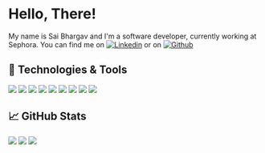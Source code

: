 
# Hello, There!

My name is Sai Bhargav and I'm a software developer, currently working at Sephora. You can find me on [![Linkedin][1.2]][2] or on [![Github][1.1]][1]

## 🔧 Technologies & Tools
![](https://img.shields.io/badge/Linux-121011?style=for-the-badge&logo=linux&logoColor=white)
![](https://img.shields.io/badge/VS_Code-121011?style=for-the-badge&logo=visual-studio-code&logoColor=white)
![](https://img.shields.io/badge/Ruby-CC342D?style=for-the-badge&logo=ruby&logoColor=white)
![](https://img.shields.io/badge/Go-00ADD8?style=for-the-badge&logo=go&logoColor=white)
![](https://img.shields.io/badge/Vue.js-35495E?style=for-the-badge&logo=vue.js&logoColor=4FC08D)
![](https://img.shields.io/badge/Shell_Script-121011?style=for-the-badge&logo=gnu-bash&logoColor=white)
![](https://img.shields.io/badge/PostgreSQL-316192?style=for-the-badge&logo=postgresql&logoColor=white)
![](https://img.shields.io/badge/Docker-232F3E?style=for-the-badge&logo=Docker&logoColor=white)
![](https://img.shields.io/badge/Amazon_AWS-232F3E?style=for-the-badge&logo=amazon-aws&logoColor=white)

## &#x1f4c8; GitHub Stats

<img align="center" src="https://github-readme-stats.vercel.app/api/top-langs/?username=sai-bhargav&layout=compact&theme=solarized-dark" />

<img align="center" src="https://github-readme-stats.vercel.app/api/pin/?username=sai-bhargav&repo=go-remote-compiler&theme=solarized-dark" />

<img align="center" src="https://github-readme-stats.vercel.app/api/pin/?username=sai-bhargav&repo=go-otp&theme=solarized-dark" />

[1.1]: https://img.shields.io/badge/GitHub-100000?style=for-the-badge&logo=github&logoColor=white
[1.2]: https://img.shields.io/badge/LinkedIn-0077B5?style=for-the-badge&logo=linkedin&logoColor=white

[1]: https://github.com/sai-bhargav
[2]: https://www.linkedin.com/in/sai-bhargav-kollimarla/
